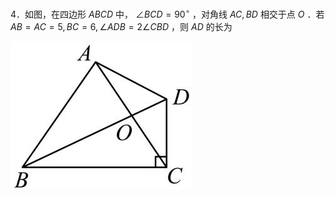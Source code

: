 4．如图，在四边形 $A B C D$ 中， $\angle B C D = 9 0 ^ { \circ }$ ，对角线 $A C , B D$ 相交于点 $O$ ．若$A B = A C = 5 , B C = 6 , \angle A D B = 2 \angle C B D$ ，则 $A D$ 的长为

![](<../../qs_image_DB/专题1-6_二倍角的解题策略：倍半角模型与绝配角（解析版）_/c3ac07468fa60c6dfea9805cd23436b367a84b0dcb204436c93f6ae99cf98afd.jpg>)
